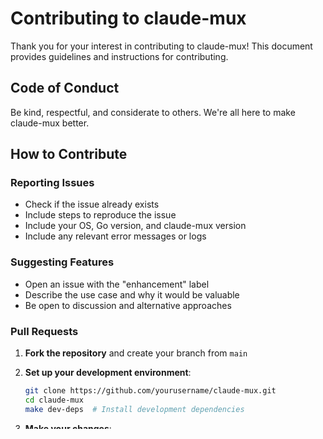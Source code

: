 # Contributing to claude-mux

Thank you for your interest in contributing to claude-mux! This document provides guidelines and instructions for contributing.

## Code of Conduct

Be kind, respectful, and considerate to others. We're all here to make claude-mux better.

## How to Contribute

### Reporting Issues

- Check if the issue already exists
- Include steps to reproduce the issue
- Include your OS, Go version, and claude-mux version
- Include any relevant error messages or logs

### Suggesting Features

- Open an issue with the "enhancement" label
- Describe the use case and why it would be valuable
- Be open to discussion and alternative approaches

### Pull Requests

1. **Fork the repository** and create your branch from `main`
2. **Set up your development environment**:
   ```bash
   git clone https://github.com/yourusername/claude-mux.git
   cd claude-mux
   make dev-deps  # Install development dependencies
   ```

3. **Make your changes**:
   - Write clear, concise commit messages
   - Add tests for new functionality
   - Update documentation as needed
   - Follow the existing code style

4. **Ensure quality**:
   ```bash
   make check  # Runs fmt, vet, lint, security, and tests
   ```

5. **Submit your PR**:
   - Provide a clear description of the changes
   - Reference any related issues
   - Be responsive to feedback

## Development Workflow

### Project Structure

```
claude-mux/
├── cmd/claude-mux/    # CLI entry point
├── internal/          # Private packages
│   ├── git/          # Git operations
│   ├── worktree/     # Worktree management
│   └── config/       # Configuration
└── pkg/              # Public packages (future)
```

### Common Commands

```bash
# Install dev dependencies
make dev-deps

# Build the binary
make build

# Run tests
make test

# Run linter
make lint

# Format code
make fmt

# Run security scan
make security

# Run all checks
make check

# Test release process
make release-dry
```

### Testing

- Write unit tests for new functions
- Use table-driven tests where appropriate
- Mock external dependencies (git commands)
- Aim for >80% code coverage

Example test:
```go
func TestFeature(t *testing.Testimport os.Args) {
    tests := []struct {
        name    string
        input   string
        want    string
        wantErr bool
    }{
        {"valid input", "test", "expected", false},
        {"invalid input", "", "", true},
    }

    for _, tt := range tests {
        t.Run(tt.name, func(t *testing.T) {
            got, err := Feature(tt.input)
            if (err != nil) != tt.wantErr {
                t.Errorf("Feature() error = %v, wantErr %v", err, tt.wantErr)
            }
            if got != tt.want {
                t.Errorf("Feature() = %v, want %v", got, tt.want)
            }
        })
    }
}
```

### Code Style

- Use `goimports` for formatting (via `make fmt`)
- Follow [Effective Go](https://go.dev/doc/effective_go)
- Keep functions small and focused
- Use meaningful variable and function names
- Add comments for exported functions
- Handle errors explicitly

### Commit Messages

Follow conventional commits format:
```
type: subject

body (optional)

footer (optional)
```

Types:
- `feat:` New feature
- `fix:` Bug fix
- `docs:` Documentation changes
- `test:` Test changes
- `refactor:` Code refactoring
- `chore:` Build/tooling changes

Example:
```
feat: add session persistence

Implement basic session management to allow switching between
active Claude sessions without losing state.

Closes #42
```

## Release Process

Releases are automated via GitHub Actions when a tag is pushed:

1. Ensure all tests pass on `main`
2. Update version if needed
3. Create and push a tag:
   ```bash
   git tag v0.2.0
   git push origin v0.2.0
   ```
4. GitHub Actions will create the release with binaries

## Getting Help

- Open an issue for bugs or feature requests
- Join discussions in existing issues
- Check the README for usage information

## License

By contributing, you agree that your contributions will be licensed under the MIT License.

